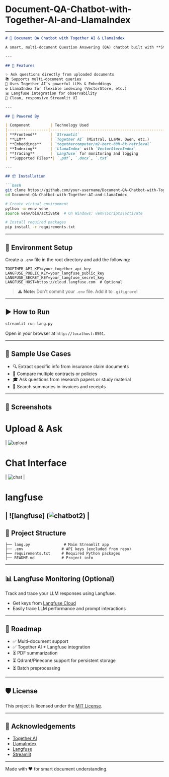 # Document-QA-Chatbot-with-Together-AI-and-LlamaIndex
---

````markdown
# 🤖 Document QA Chatbot with Together AI & LlamaIndex

A smart, multi-document Question Answering (QA) chatbot built with **Streamlit**, **Together AI**, and **LlamaIndex**. Upload your PDFs, DOCX, or TXT files and instantly ask questions in natural language. Ideal for insurance agents, legal professionals, students, and knowledge workers.

---

## 🚀 Features

✨ Ask questions directly from uploaded documents  
📚 Supports multi-document queries  
🧠 Uses Together AI’s powerful LLMs & Embeddings  
⚙️ LlamaIndex for flexible indexing (VectorStore, etc.)  
📊 Langfuse integration for observability  
🎨 Clean, responsive Streamlit UI  

---

## 🧠 Powered By

| Component         | Technology Used                                  |
|------------------|---------------------------------------------------|
| **Frontend**      | `Streamlit`                                       |
| **LLM**           | `Together AI` (Mistral, LLaMA, Qwen, etc.)        |
| **Embeddings**    | `togethercomputer/m2-bert-80M-8k-retrieval`       |
| **Indexing**      | `LlamaIndex` with `VectorStoreIndex`             |
| **Tracing**       | `Langfuse` for monitoring and logging             |
| **Supported Files**| `.pdf`, `.docx`, `.txt`                          |

---

## 📦 Installation

```bash
git clone https://github.com/your-username/Document-QA-Chatbot-with-Together-AI-and-LlamaIndex.git
cd Document-QA-Chatbot-with-Together-AI-and-LlamaIndex

# Create virtual environment
python -m venv venv
source venv/bin/activate  # On Windows: venv\Scripts\activate

# Install required packages
pip install -r requirements.txt
````

---

## 🔐 Environment Setup

Create a `.env` file in the root directory and add the following:

```env
TOGETHER_API_KEY=your_together_api_key
LANGFUSE_PUBLIC_KEY=your_langfuse_public_key
LANGFUSE_SECRET_KEY=your_langfuse_secret_key
LANGFUSE_HOST=https://cloud.langfuse.com  # Optional
```

> ⚠️ **Note:** Don't commit your `.env` file. Add it to `.gitignore`!

---

## ▶️ How to Run

```bash
streamlit run lang.py
```

Open in your browser at `http://localhost:8501`.

---

## 🧪 Sample Use Cases

* 🔍 Extract specific info from insurance claim documents
* 📑 Compare multiple contracts or policies
* 🎓 Ask questions from research papers or study material
* 🧾 Search summaries in invoices and receipts

---

## 📸 Screenshots

# Upload & Ask                                                         
| ![upload](![chat1](https://github.com/user-attachments/assets/2ff4160d-d5be-4092-a6e1-54d26eb60b3b))
# Chat Interface 
| ![chat](https://via.placeholder.com/400x250?text=Ask+Questions) |
# langfuse 
| ![langfuse] (![chatbot2](https://github.com/user-attachments/assets/63f8ff7b-72db-4dbe-a4d4-40d0b8cf516c)) |
---

## 📁 Project Structure

```
├── lang.py               # Main Streamlit app
├── .env                 # API keys (excluded from repo)
├── requirements.txt     # Required Python packages
├── README.md            # Project info
```

---

## 📊 Langfuse Monitoring (Optional)

Track and trace your LLM responses using Langfuse.

* Get keys from [Langfuse Cloud](https://cloud.langfuse.com/)
* Easily trace LLM performance and prompt interactions

---

## 📌 Roadmap

* ✅ Multi-document support
* ✅ Together AI + Langfuse integration
* ⏳ PDF summarization
* ⏳ Qdrant/Pinecone support for persistent storage
* ⏳ Batch preprocessing

---

## 🛡 License

This project is licensed under the [MIT License](LICENSE).

---

## 🙌 Acknowledgements

* [Together AI](https://www.together.ai/)
* [LlamaIndex](https://www.llamaindex.ai/)
* [Langfuse](https://www.langfuse.com/)
* [Streamlit](https://streamlit.io/)

---

Made with ❤️ for smart document understanding.

```
